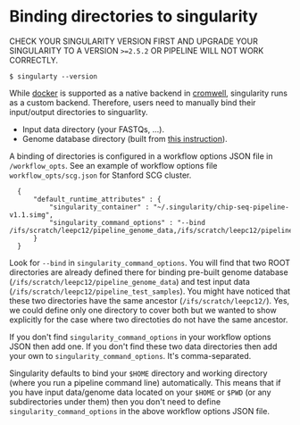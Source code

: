 Binding directories to singularity
==================================

CHECK YOUR SINGULARITY VERSION FIRST AND UPGRADE YOUR SINGULARITY TO A VERSION `>=2.5.2` OR PIPELINE WILL NOT WORK CORRECTLY.
```
$ singularty --version
```

While [docker](https://www.docker.com/) is supported as a native backend in [cromwell](https://github.com/broadinstitute/cromwell), singularity runs as a custom backend. Therefore, users need to manually bind their input/output directories to singuarlity.

* Input data directory (your FASTQs, ...).
* Genome database directory (built from [this instruction](build_genome_database.md)).

A binding of directories is configured in a workflow options JSON file in `/workflow_opts`. See an example of workflow options file `workflow_opts/scg.json` for Stanford SCG cluster.
```
  {
      "default_runtime_attributes" : {
          "singularity_container" : "~/.singularity/chip-seq-pipeline-v1.1.simg",
          "singularity_command_options" : "--bind /ifs/scratch/leepc12/pipeline_genome_data,/ifs/scratch/leepc12/pipeline_test_samples"
      }
  }
```

Look for `--bind` in `singularity_command_options`. You will find that two ROOT directories are already defined there for binding pre-built genome database (`/ifs/scratch/leepc12/pipeline_genome_data`) and test input data (`/ifs/scratch/leepc12/pipeline_test_samples`). You might have noticed that these two directories have the same ancestor (`/ifs/scratch/leepc12/`). Yes, we could define only one directory to cover both but we wanted to show explicitly for the case where two directoties do not have the same ancestor.

If you don't find `singularity_command_options` in your workflow options JSON then add one. If you don't find these two data directories then add your own to `singularity_command_options`. It's comma-separated.

Singularity defaults to bind your `$HOME` directory and working directory (where you run a pipeline command line) automatically. This means that if you have input data/genome data located on your `$HOME` or `$PWD` (or any subdirectories under them) then you don't need to define `singularity_command_options` in the above workflow options JSON file.